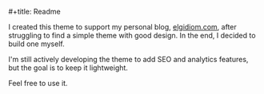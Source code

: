#+title: Readme

I created this theme to support my personal blog, [elgidiom.com](elgidiom.com), after struggling to find a simple theme with good design. In the end, I decided to build one myself.

I'm still actively developing the theme to add SEO and analytics features, but the goal is to keep it lightweight.

Feel free to use it.
